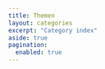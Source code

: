 ```yaml
---
title: Themen
layout: categories
excerpt: "Category index"
aside: true
pagination:
  enabled: true
---
```

